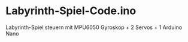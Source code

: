 # Labyrinth-Spiel-Code.ino
Labyrinth-Spiel steuern mit MPU6050 Gyroskop + 2 Servos + 1 Arduino Nano
